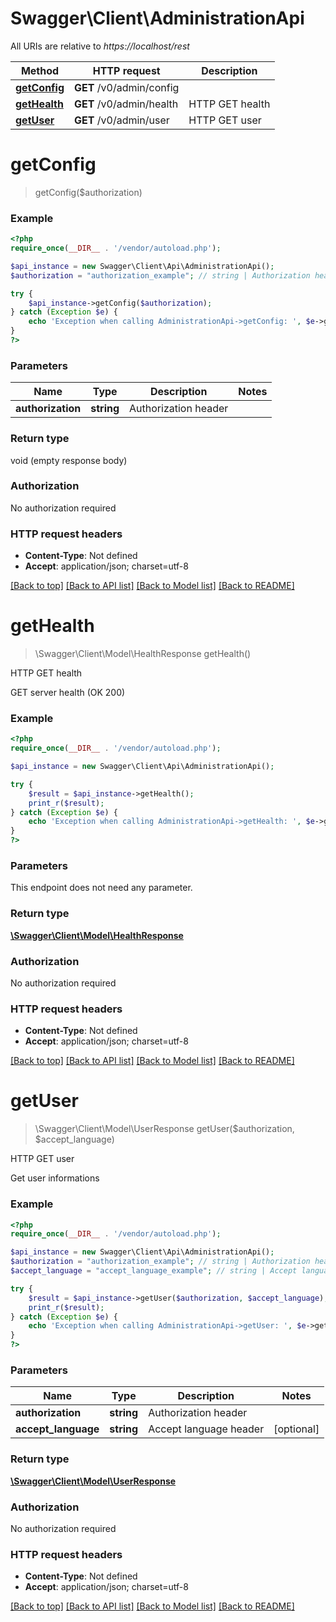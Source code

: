 # Swagger\Client\AdministrationApi

All URIs are relative to *https://localhost/rest*

Method | HTTP request | Description
------------- | ------------- | -------------
[**getConfig**](AdministrationApi.md#getConfig) | **GET** /v0/admin/config | 
[**getHealth**](AdministrationApi.md#getHealth) | **GET** /v0/admin/health | HTTP GET health
[**getUser**](AdministrationApi.md#getUser) | **GET** /v0/admin/user | HTTP GET user


# **getConfig**
> getConfig($authorization)



### Example
```php
<?php
require_once(__DIR__ . '/vendor/autoload.php');

$api_instance = new Swagger\Client\Api\AdministrationApi();
$authorization = "authorization_example"; // string | Authorization header

try {
    $api_instance->getConfig($authorization);
} catch (Exception $e) {
    echo 'Exception when calling AdministrationApi->getConfig: ', $e->getMessage(), PHP_EOL;
}
?>
```

### Parameters

Name | Type | Description  | Notes
------------- | ------------- | ------------- | -------------
 **authorization** | **string**| Authorization header |

### Return type

void (empty response body)

### Authorization

No authorization required

### HTTP request headers

 - **Content-Type**: Not defined
 - **Accept**: application/json; charset=utf-8

[[Back to top]](#) [[Back to API list]](../../README.md#documentation-for-api-endpoints) [[Back to Model list]](../../README.md#documentation-for-models) [[Back to README]](../../README.md)

# **getHealth**
> \Swagger\Client\Model\HealthResponse getHealth()

HTTP GET health

GET server health (OK 200)

### Example
```php
<?php
require_once(__DIR__ . '/vendor/autoload.php');

$api_instance = new Swagger\Client\Api\AdministrationApi();

try {
    $result = $api_instance->getHealth();
    print_r($result);
} catch (Exception $e) {
    echo 'Exception when calling AdministrationApi->getHealth: ', $e->getMessage(), PHP_EOL;
}
?>
```

### Parameters
This endpoint does not need any parameter.

### Return type

[**\Swagger\Client\Model\HealthResponse**](../Model/HealthResponse.md)

### Authorization

No authorization required

### HTTP request headers

 - **Content-Type**: Not defined
 - **Accept**: application/json; charset=utf-8

[[Back to top]](#) [[Back to API list]](../../README.md#documentation-for-api-endpoints) [[Back to Model list]](../../README.md#documentation-for-models) [[Back to README]](../../README.md)

# **getUser**
> \Swagger\Client\Model\UserResponse getUser($authorization, $accept_language)

HTTP GET user

Get user informations

### Example
```php
<?php
require_once(__DIR__ . '/vendor/autoload.php');

$api_instance = new Swagger\Client\Api\AdministrationApi();
$authorization = "authorization_example"; // string | Authorization header
$accept_language = "accept_language_example"; // string | Accept language header

try {
    $result = $api_instance->getUser($authorization, $accept_language);
    print_r($result);
} catch (Exception $e) {
    echo 'Exception when calling AdministrationApi->getUser: ', $e->getMessage(), PHP_EOL;
}
?>
```

### Parameters

Name | Type | Description  | Notes
------------- | ------------- | ------------- | -------------
 **authorization** | **string**| Authorization header |
 **accept_language** | **string**| Accept language header | [optional]

### Return type

[**\Swagger\Client\Model\UserResponse**](../Model/UserResponse.md)

### Authorization

No authorization required

### HTTP request headers

 - **Content-Type**: Not defined
 - **Accept**: application/json; charset=utf-8

[[Back to top]](#) [[Back to API list]](../../README.md#documentation-for-api-endpoints) [[Back to Model list]](../../README.md#documentation-for-models) [[Back to README]](../../README.md)

